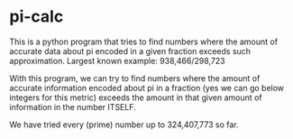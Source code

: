 # pi-calc
This is a python program that tries to find numbers where the amount of accurate data about pi encoded in a given fraction exceeds such approximation. Largest known example: 938,466/298,723

<!-- There is (probably) no hope of finding a number other than (355/113) where the number of digits *in a fraction, both numerator and denominator* exceeds that information encoded. -->

With this program, we can try to find numbers where the amount of accurate information encoded about pi in a fraction (yes we can go below integers for this metric) exceeds the amount in that given amount of information in the number ITSELF.

We have tried every (prime) number up to 324,407,773 so far.
